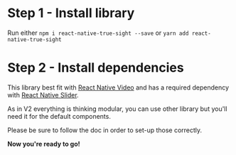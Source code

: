 # Step 1 - Install library

Run either `npm i react-native-true-sight --save` or `yarn add react-native-true-sight`

# Step 2 - Install dependencies

This library best fit with [React Native Video](https://github.com/react-native-community/react-native-video) and has a required dependency with [React Native Slider](https://github.com/react-native-community/react-native-slider).

As in V2 everything is thinking modular, you can use other library but you'll need it for the default components.

Please be sure to follow the doc in order to set-up those correctly.

**Now you're ready to go!**
